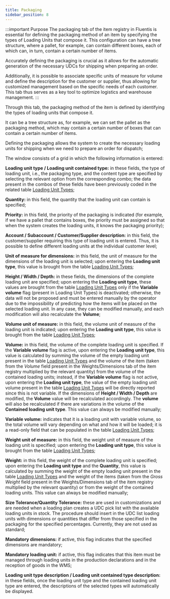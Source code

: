 ```yaml
---
title: Packaging 
sidebar_position: 8
---
```


:::important Purpose
The packaging tab of the item registry in Fluentis is essential for defining the packaging method of an item by specifying the types of Loading Units that compose it. This configuration can have a tree structure, where a pallet, for example, can contain different boxes, each of which can, in turn, contain a certain number of items.

Accurately defining the packaging is crucial as it allows for the automatic generation of the necessary UDCs for shipping when preparing an order.

Additionally, it is possible to associate specific units of measure for volume and define the description for the customer or supplier, thus allowing for customized management based on the specific needs of each customer. This tab thus serves as a key tool to optimize logistics and warehouse management.
:::

Through this tab, the packaging method of the item is defined by identifying the types of loading units that compose it.

It can be a tree structure as, for example, we can set the pallet as the packaging method, which may contain a certain number of boxes that can contain a certain number of items.

Defining the packaging allows the system to create the necessary loading units for shipping when we need to prepare an order for dispatch;

The window consists of a grid in which the following information is entered:

**Loading unit type / Loading unit contained type:** in these fields, the type of loading unit, i.e., the packaging type, and the content type are specified by selecting the relevant option from the corresponding combo; the data present in the combos of these fields have been previously coded in the related table [Loading Unit Types](/docs/configurations/tables/logistics/loading-unit-types);

**Quantity:** in this field, the quantity that the loading unit can contain is specified;

**Priority:** in this field, the priority of the packaging is indicated (for example, if we have a pallet that contains boxes, the priority must be assigned so that when the system creates the loading units, it knows the packaging priority);

**Account / Subaccount / Customer/Supplier description:** in this field, the customer/supplier requiring this type of loading unit is entered. Thus, it is possible to define different loading units at the individual customer level;

**Unit of measure for dimensions:** in this field, the unit of measure for the dimensions of the loading unit is selected; upon entering the **Loading unit type**, this value is brought from the table [Loading Unit Types](/docs/configurations/tables/logistics/loading-unit-types);

**Height / Width / Depth:** in these fields, the dimensions of the complete loading unit are specified; upon entering the **Loading unit type**, these values are brought from the table [Loading Unit Types](/docs/configurations/tables/logistics/loading-unit-types) only if the **Variable volume** flag (present in Loading Unit Types) is deactivated; otherwise, the data will not be proposed and must be entered manually by the operator due to the impossibility of predicting how the items will be placed on the selected loading unit. In any case, they can be modified manually, and each modification will also recalculate the **Volume**;

**Volume unit of measure:** in this field, the volume unit of measure of the loading unit is indicated; upon entering the **Loading unit type**, this value is brought from the table [Loading Unit Types](/docs/configurations/tables/logistics/loading-unit-types);

**Volume:** in this field, the volume of the complete loading unit is specified. If the **Variable volume** flag is active, upon entering the **Loading unit type**, this value is calculated by summing the volume of the empty loading unit present in the table [Loading Unit Types](/docs/configurations/tables/logistics/loading-unit-types) and the volume of the item (taken from the *Volume* field present in the Weights/Dimensions tab of the item registry multiplied by the relevant quantity) from the volume of the contained loading units; instead, if the **Variable volume** flag is not active, upon entering the **Loading unit type**, the value of the empty loading unit volume present in the table [Loading Unit Types](/docs/configurations/tables/logistics/loading-unit-types) will be directly reported since this is not variable. If the dimensions of **Height / Width / Depth** are modified, the **Volume** value will be recalculated accordingly. The **volume** will also be recalculated if there are variations in the volume of the **Contained loading unit type**. This value can always be modified manually;

**Variable volume:** indicates that it is a loading unit with variable volume, so the total volume will vary depending on what and how it will be loaded; it is a read-only field that can be populated in the table [Loading Unit Types](/docs/configurations/tables/logistics/loading-unit-types);

**Weight unit of measure:** in this field, the weight unit of measure of the loading unit is specified; upon entering the **Loading unit type**, this value is brought from the table [Loading Unit Types](/docs/configurations/tables/logistics/loading-unit-types);     

**Weight:** in this field, the weight of the complete loading unit is specified; upon entering the **Loading unit type** and the **Quantity**, this value is calculated by summing the weight of the empty loading unit present in the table [Loading Unit Types](/docs/configurations/tables/logistics/loading-unit-types) and the weight of the items (taken from the *Gross Weight* field present in the Weights/Dimensions tab of the item registry multiplied by the relevant quantity) or from the weight of the contained loading units. This value can always be modified manually;

**Size Tolerance/Quantity Tolerance:** these are used in customizations and are needed when a loading plan creates a UDC pick list with the available loading units in stock. The procedure should insert in the UDC list loading units with dimensions or quantities that differ from those specified in the packaging for the specified percentages. Currently, they are not used as standard;

**Mandatory dimensions:** if active, this flag indicates that the specified dimensions are mandatory;

**Mandatory loading unit:** if active, this flag indicates that this item must be managed through loading units in the production declarations and in the reception of goods in the WMS;

**Loading unit type description / Loading unit contained type description:** in these fields, once the loading unit type and the contained loading unit type are entered, the descriptions of the selected types will automatically be displayed.